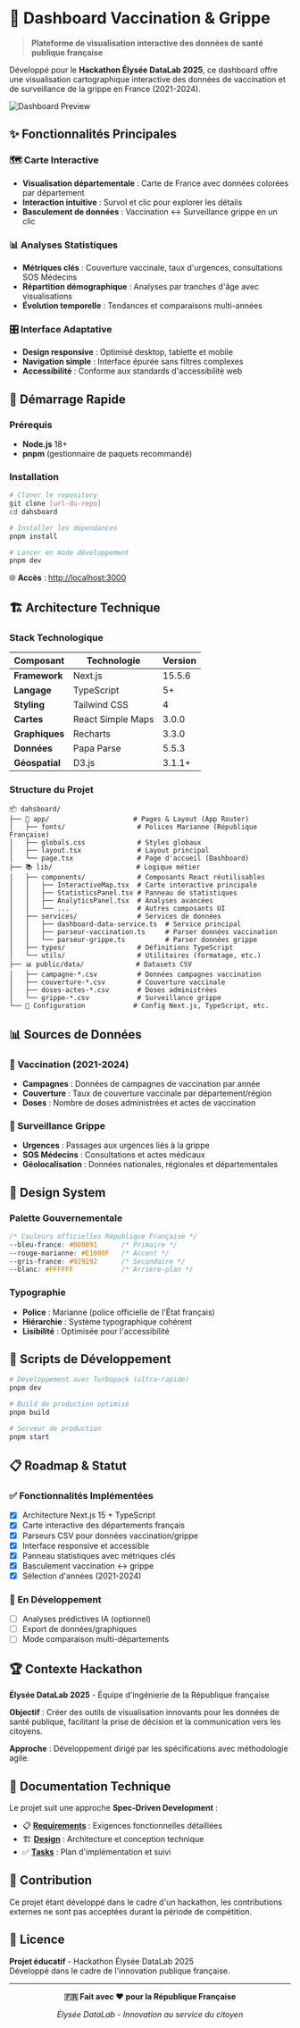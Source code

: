 # 🏥 Dashboard Vaccination & Grippe

> **Plateforme de visualisation interactive des données de santé publique française**

Développé pour le **Hackathon Élysée DataLab 2025**, ce dashboard offre une visualisation cartographique interactive des données de vaccination et de surveillance de la grippe en France (2021-2024).

![Dashboard Preview](public/logo.png)

## ✨ Fonctionnalités Principales

### 🗺️ Carte Interactive
- **Visualisation départementale** : Carte de France avec données colorées par département
- **Interaction intuitive** : Survol et clic pour explorer les détails
- **Basculement de données** : Vaccination ↔ Surveillance grippe en un clic

### 📊 Analyses Statistiques
- **Métriques clés** : Couverture vaccinale, taux d'urgences, consultations SOS Médecins
- **Répartition démographique** : Analyses par tranches d'âge avec visualisations
- **Évolution temporelle** : Tendances et comparaisons multi-années

### 🎛️ Interface Adaptative
- **Design responsive** : Optimisé desktop, tablette et mobile
- **Navigation simple** : Interface épurée sans filtres complexes
- **Accessibilité** : Conforme aux standards d'accessibilité web

## 🚀 Démarrage Rapide

### Prérequis
- **Node.js** 18+ 
- **pnpm** (gestionnaire de paquets recommandé)

### Installation

```bash
# Cloner le repository
git clone [url-du-repo]
cd dahsboard

# Installer les dépendances
pnpm install

# Lancer en mode développement
pnpm dev
```

🌐 **Accès** : [http://localhost:3000](http://localhost:3000)

## 🏗️ Architecture Technique

### Stack Technologique
| Composant | Technologie | Version |
|-----------|-------------|---------|
| **Framework** | Next.js | 15.5.6 |
| **Langage** | TypeScript | 5+ |
| **Styling** | Tailwind CSS | 4 |
| **Cartes** | React Simple Maps | 3.0.0 |
| **Graphiques** | Recharts | 3.3.0 |
| **Données** | Papa Parse | 5.5.3 |
| **Géospatial** | D3.js | 3.1.1+ |

### Structure du Projet

```
📦 dahsboard/
├── 🎨 app/                     # Pages & Layout (App Router)
│   ├── fonts/                  # Polices Marianne (République Française)
│   ├── globals.css             # Styles globaux
│   ├── layout.tsx              # Layout principal
│   └── page.tsx                # Page d'accueil (Dashboard)
├── 📚 lib/                     # Logique métier
│   ├── components/             # Composants React réutilisables
│   │   ├── InteractiveMap.tsx  # Carte interactive principale
│   │   ├── StatisticsPanel.tsx # Panneau de statistiques
│   │   ├── AnalyticsPanel.tsx  # Analyses avancées
│   │   └── ...                 # Autres composants UI
│   ├── services/               # Services de données
│   │   ├── dashboard-data-service.ts  # Service principal
│   │   ├── parseur-vaccination.ts     # Parser données vaccination
│   │   └── parseur-grippe.ts          # Parser données grippe
│   ├── types/                  # Définitions TypeScript
│   └── utils/                  # Utilitaires (formatage, etc.)
├── 📊 public/data/             # Datasets CSV
│   ├── campagne-*.csv          # Données campagnes vaccination
│   ├── couverture-*.csv        # Couverture vaccinale
│   ├── doses-actes-*.csv       # Doses administrées
│   └── grippe-*.csv            # Surveillance grippe
└── 🔧 Configuration            # Config Next.js, TypeScript, etc.
```

## 📊 Sources de Données

### 💉 Vaccination (2021-2024)
- **Campagnes** : Données de campagnes de vaccination par année
- **Couverture** : Taux de couverture vaccinale par département/région
- **Doses** : Nombre de doses administrées et actes de vaccination

### 🤒 Surveillance Grippe
- **Urgences** : Passages aux urgences liés à la grippe
- **SOS Médecins** : Consultations et actes médicaux
- **Géolocalisation** : Données nationales, régionales et départementales

## 🎨 Design System

### Palette Gouvernementale
```css
/* Couleurs officielles République Française */
--bleu-france: #000091      /* Primaire */
--rouge-marianne: #E1000F   /* Accent */
--gris-france: #929292      /* Secondaire */
--blanc: #FFFFFF            /* Arrière-plan */
```

### Typographie
- **Police** : Marianne (police officielle de l'État français)
- **Hiérarchie** : Système typographique cohérent
- **Lisibilité** : Optimisée pour l'accessibilité

## 🔧 Scripts de Développement

```bash
# Développement avec Turbopack (ultra-rapide)
pnpm dev

# Build de production optimisé
pnpm build

# Serveur de production
pnpm start
```

## 📋 Roadmap & Statut

### ✅ Fonctionnalités Implémentées
- [x] Architecture Next.js 15 + TypeScript
- [x] Carte interactive des départements français
- [x] Parseurs CSV pour données vaccination/grippe
- [x] Interface responsive et accessible
- [x] Panneau statistiques avec métriques clés
- [x] Basculement vaccination ↔ grippe
- [x] Sélection d'années (2021-2024)

### 🚧 En Développement
- [ ] Analyses prédictives IA (optionnel)
- [ ] Export de données/graphiques
- [ ] Mode comparaison multi-départements

## 🏆 Contexte Hackathon

**Élysée DataLab 2025** - Équipe d'ingénierie de la République française

**Objectif** : Créer des outils de visualisation innovants pour les données de santé publique, facilitant la prise de décision et la communication vers les citoyens.

**Approche** : Développement dirigé par les spécifications avec méthodologie agile.

## 📝 Documentation Technique

Le projet suit une approche **Spec-Driven Development** :

- 📋 **[Requirements](/.kiro/specs/vaccination-flu-dashboard/requirements.md)** : Exigences fonctionnelles détaillées
- 🏗️ **[Design](/.kiro/specs/vaccination-flu-dashboard/design.md)** : Architecture et conception technique  
- ✅ **[Tasks](/.kiro/specs/vaccination-flu-dashboard/tasks.md)** : Plan d'implémentation et suivi

## 🤝 Contribution

Ce projet étant développé dans le cadre d'un hackathon, les contributions externes ne sont pas acceptées durant la période de compétition.

## 📄 Licence

**Projet éducatif** - Hackathon Élysée DataLab 2025  
Développé dans le cadre de l'innovation publique française.

---

<div align="center">

**🇫🇷 Fait avec ❤️ pour la République Française**

*Élysée DataLab - Innovation au service du citoyen*

</div>
